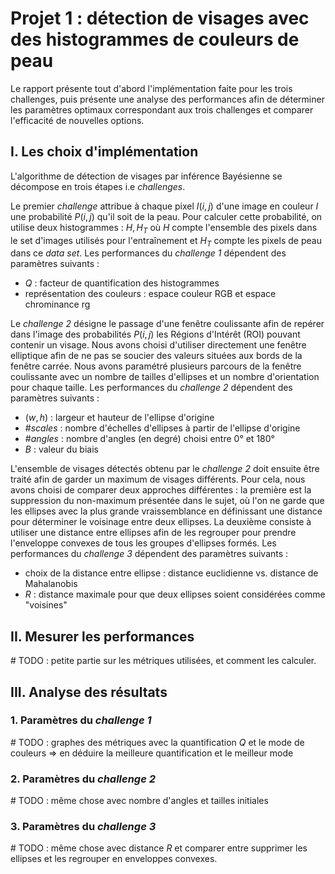 # Projet 1 : détection de visages avec des histogrammes de couleurs de peau

Le rapport présente tout d'abord l'implémentation faite pour les trois challenges, puis présente une analyse des performances afin de déterminer les paramètres optimaux correspondant aux trois challenges et comparer l'efficacité de nouvelles options.

## I. Les choix d'implémentation

L'algorithme de détection de visages par inférence Bayésienne se décompose en trois étapes i.e _challenges_.

Le premier _challenge_ attribue à chaque pixel $I(i,j)$ d'une image en couleur $I$ une probabilité $P(i,j)$ qu'il soit de la peau. Pour calculer cette probabilité, on utilise deux histogrammes : $H, H_T$ où $H$ compte l'ensemble des pixels dans le set d'images utilisés pour l'entraînement et $H_T$ compte les pixels de peau dans ce _data set_. Les performances du _challenge 1_ dépendent des paramètres suivants :

* $Q$ : facteur de quantification des histogrammes
* représentation des couleurs : espace couleur RGB et espace chrominance rg

Le _challenge 2_ désigne le passage d'une fenêtre coulissante afin de repérer dans l'image des probabilités $P(i,j)$ les Régions d'Intérêt (ROI) pouvant contenir un visage. Nous avons choisi d'utiliser directement une fenêtre elliptique afin de ne pas se soucier des valeurs situées aux bords de la fenêtre carrée. Nous avons paramétré plusieurs parcours de la fenêtre coulissante avec un nombre de tailles d'ellipses et un nombre d'orientation pour chaque taille. Les performances du _challenge 2_ dépendent des paramètres suivants :

* $(w, h)$ : largeur et hauteur de l'ellipse d'origine
* $\# scales$ : nombre d'échelles d'ellipses à partir de l'ellipse d'origine
* $\# angles$ : nombre d'angles (en degré) choisi entre 0° et 180°
* $B$ : valeur du biais

L'ensemble de visages détectés obtenu par le _challenge 2_ doit ensuite être traité afin de garder un maximum de visages différents. Pour cela, nous avons choisi de comparer deux approches différentes : la première est la suppression du non-maximum présentée dans le sujet, où l'on ne garde que les ellipses avec la plus grande vraissemblance en définissant une distance pour déterminer le voisinage entre deux ellipses. La deuxième consiste à utiliser une distance entre ellipses afin de les regrouper pour prendre l'enveloppe convexes de tous les groupes d'ellipses formés. Les performances du _challenge 3_ dépendent des paramètres suivants :

* choix de la distance entre ellipse : distance euclidienne vs. distance de Mahalanobis
* $R$ : distance maximale pour que deux ellipses soient considérées comme "voisines"

## II. Mesurer les performances

\# TODO : petite partie sur les métriques utilisées, et comment les calculer.

## III. Analyse des résultats

### 1. Paramètres du _challenge 1_

\# TODO : graphes des métriques avec la quantification $Q$ et le mode de couleurs => en déduire la meilleure quantification et le meilleur mode

### 2. Paramètres du _challenge 2_

\# TODO : même chose avec nombre d'angles et tailles initiales

### 3. Paramètres du _challenge 3_
\# TODO : même chose avec distance $R$ et comparer entre supprimer les ellipses et les regrouper en enveloppes convexes.
